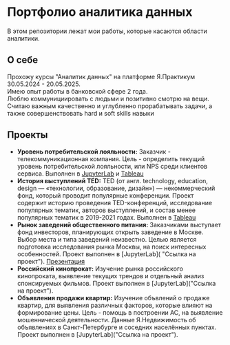 # Портфолио аналитика данных
В этом репозитории лежат мои работы, которые касаются области аналитики.
## О себе
Прохожу курсы "Аналитик данных" на платформе Я.Практикум 30.05.2024 - 20.05.2025. <br>
Имею опыт работы в банковской сфере 2 года. <br>
Люблю коммунициировать с людьми и позитивно смотрю на вещи.  <br>
Считаю важным качественно и углубленно прорабатывать задачи, а также совершенствовать hard и soft skills навыки 
## Проекты 
- **Уровень потребительской лояльности:** Заказчик - телекоммуникационная компания. Цель - определить текущий уровень потребительской лояльности, или NPS среди клиентов сервиса. Выполнен в [JupyterLab](https://github.com/V-Volkow/portfolio_data_analyst/blob/main/%D0%A3%D1%80%D0%BE%D0%B2%D0%B5%D0%BD%D1%8C%20%D0%BF%D0%BE%D1%82%D1%80%D0%B5%D0%B1%D0%B8%D1%82%D0%B5%D0%BB%D1%8C%D1%81%D0%BA%D0%BE%D0%B9%20%D0%BB%D0%BE%D1%8F%D0%BB%D1%8C%D0%BD%D0%BE%D1%81%D1%82%D0%B8.ipynb "Ссылка на проект") и [Tableau](https://public.tableau.com/views/Project_2_17301219157060/Story1?:language=en-US&publish=yes&:sid=&:redirect=auth&:display_count=n&:origin=viz_share_link "Ссылка на проект")
- **История выступлений TED:** TED (от англ. technology, education, design — «технологии, образование, дизайн») — некоммерческий фонд, который проводит популярные конференции. Проект содержит историю проведения TED-конференций, исследование популярных тематик, авторов выступлений, и состав менее популярных тематик в 2019-2021 годах. Выполнен в [Tableau](https://public.tableau.com/views/project_17294301277460/sheet24?:language=en-US&:sid=&:redirect=auth&:display_count=n&:origin=viz_share_link "Ссылка на проект")
- **Рынок заведений общественного питания:** Заказчиками выступает фонд инвесторов, планирующих открыть заведение в Москве. Выбор места и типа заведений неизвестно. Целью является подготовка исследования рынка Москвы, на поиск интересных особенностей. Проект выполнен в [JupyterLab]( "Ссылка на проект"). [Презентация](https://disk.yandex.ru/i/jfyxYKQ0yPd8Qg "Ссылка на презентацию")
- **Российский кинопрокат:** Изучение рынка российского кинопроката, выявление текущих трендов и отдельный анализ спонсируемых фильмов. Проект выполнен в [JupyterLab]("Ссылка на проект").
- **Объявления продажи квартир:** Изучение объвлений о продаже квартир, для выявления различных факторов, которые влияют на формирование цены. Цель - помощь в построении АС, на выявление мошеннической деятельности. Данные Я.Недвижимость об объявлениях в Санкт-Петербурге и соседних населённых пунктах. Проект выполнен в [JupyterLab]("Ссылка на проект").

